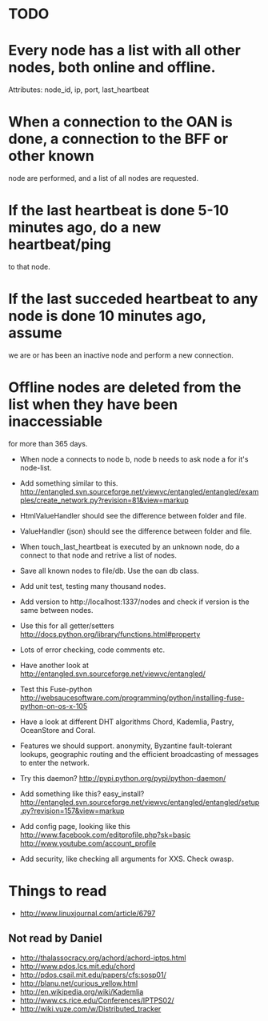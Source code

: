 TODO
====

# Every node has a list with all other nodes, both online and offline.
  Attributes: node_id, ip, port, last_heartbeat

# When a connection to the OAN is done, a connection to the BFF or other known
  node are performed, and a list of all nodes are requested.

# If the last heartbeat is done 5-10 minutes ago, do a new heartbeat/ping
  to that node.

# If the last succeded heartbeat to any node is done 10 minutes ago, assume
  we are or has been an inactive node and perform a new connection.

# Offline nodes are deleted from the list when they have been inaccessiable
  for more than 365 days.

* When node a connects to node b, node b needs to ask node a for it's node-list.

* Add something similar to this.
  http://entangled.svn.sourceforge.net/viewvc/entangled/entangled/examples/create_network.py?revision=81&view=markup

* HtmlValueHandler should see the difference between folder and file.

* ValueHandler (json) should see the difference between folder and file.

* When touch_last_heartbeat is executed by an unknown node, do a connect
  to that node and retrive a list of nodes.

* Save all known nodes to file/db.
  Use the oan db class.

* Add unit test, testing many thousand nodes.

* Add version to http://localhost:1337/nodes and check if version is the same
  between nodes.

* Use this for all getter/setters
  http://docs.python.org/library/functions.html#property
* Lots of error checking, code comments etc.

* Have another look at
  http://entangled.svn.sourceforge.net/viewvc/entangled/

* Test this Fuse-python
  http://websaucesoftware.com/programming/python/installing-fuse-python-on-os-x-105

* Have a look at different DHT algorithms Chord, Kademlia, Pastry, OceanStore
  and Coral.

* Features we should support.
  anonymity, Byzantine fault-tolerant lookups, geographic routing and the
  efficient broadcasting of messages to enter the network.

* Try this daemon? http://pypi.python.org/pypi/python-daemon/

* Add something like this? easy_install?
  http://entangled.svn.sourceforge.net/viewvc/entangled/entangled/setup.py?revision=157&view=markup

* Add config page, looking like this
  http://www.facebook.com/editprofile.php?sk=basic
  http://www.youtube.com/account_profile

* Add security, like checking all arguments for XXS. Check owasp.

Things to read
==============

* http://www.linuxjournal.com/article/6797

Not read by Daniel
------------------
* http://thalassocracy.org/achord/achord-iptps.html
* http://www.pdos.lcs.mit.edu/chord
* http://pdos.csail.mit.edu/papers/cfs:sosp01/
* http://blanu.net/curious_yellow.html
* http://en.wikipedia.org/wiki/Kademlia
* http://www.cs.rice.edu/Conferences/IPTPS02/
* http://wiki.vuze.com/w/Distributed_tracker
